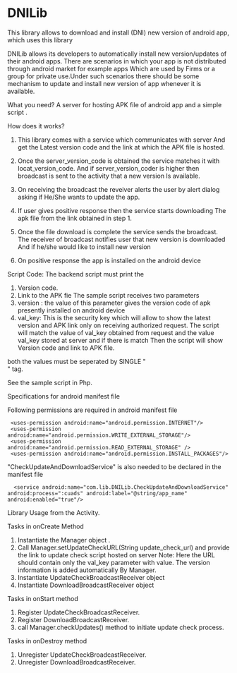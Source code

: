 DNILib
======

This library allows to download and install (DNI) new version of android app, which uses this library

DNILib allows its developers to automatically install new version/updates of their android apps.
There are scenarios in which your app is not distributed through android market for example apps
Which are used by Firms or a group for private use.Under such scenarios there should be some mechanism 
to update and install new version of app whenever it is available.

What you need?
A server for hosting APK file of android app and a simple script .

How does it works?
1. This library comes with a service which communicates with server 
   And get the Latest version code and the link at which the APK file is hosted.

2. Once the server_version_code is obtained the service matches it with locat_version_code.
   And if server_version_coder is higher then broadcast is sent to the activity that a new version
   Is available. 

3. On receiving the broadcast the reveiver alerts the user by alert dialog asking if
   He/She wants to update the app. 

4. If user gives positive response then the service starts downloading
   The apk file from the link obtained in step 1.

5. Once the file download is complete the service sends the broadcast.
   The receiver of broadcast notifies user that new version is downloaded
   And if he/she would like to install new version

6. On positive response the app is installed on the android device


Script Code:
The backend script must print the 
1. Version code.
2. Link to the APK fie
The sample script receives two parameters
1. version : the value of this parameter gives the version code of apk presently installed on android device
2. val_key: This is the security key which will allow to show the latest version and APK link only on receiving authorized request.
            The script will match the value of val_key obtained from request and the value val_key stored at server and if there is match
            Then the script will show Version code and link to APK file.

both the values must be seperated by SINGLE "</br>" tag.

See the sample script in Php.


Specifications for android manifest file

Following permissions are required in android manifest file


     <uses-permission android:name="android.permission.INTERNET"/>
     <uses-permission android:name="android.permission.WRITE_EXTERNAL_STORAGE"/>
     <uses-permission android:name="android.permission.READ_EXTERNAL_STORAGE" />
     <uses-permission android:name="android.permission.INSTALL_PACKAGES"/>
   
"CheckUpdateAndDownloadService" is also needed to be declared in the manifest file

      <service android:name="com.lib.DNILib.CheckUpdateAndDownloadService" android:process=":cuads" android:label="@string/app_name" android:enabled="true"/>




Library Usage from the Activity.

Tasks in  onCreate Method  
 1. Instantiate the Manager object .
 2. Call Manager.setUpdateCheckURL(String update_check_url) and provide the link to update check script hosted on server
    Note: Here the URL should contain only the val_key parameter with value. The version information is added automatically
          By Manager. 
 3. Instantiate UpdateCheckBroadcastReceiver object 
 4. Instantiate DownloadBroadcastReceiver object

Tasks in onStart method
1. Register UpdateCheckBroadcastReceiver.
2. Register DownloadBroadcastReceiver.
3. call Manager.checkUpdates() method to initiate update check process.

Tasks in onDestroy method
1. Unregister UpdateCheckBroadcastReceiver.
2. Unregister DownloadBroadcastReceiver.
